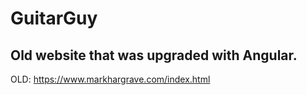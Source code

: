 # GuitarGuy
## Old website that was upgraded with Angular.

OLD: https://www.markhargrave.com/index.html

